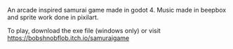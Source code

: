 An arcade inspired samurai game made in godot 4.
Music made in beepbox and sprite work done in pixilart.

To play, download the exe file (windows only) or visit https://bobshnobflob.itch.io/samuraigame

